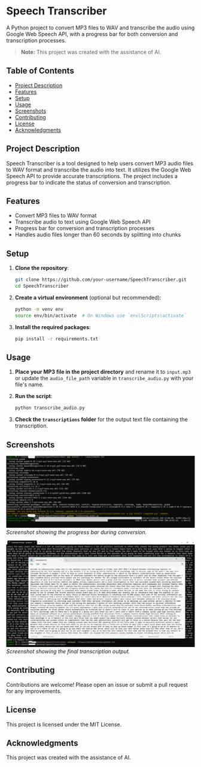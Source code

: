 # Speech Transcriber

A Python project to convert MP3 files to WAV and transcribe the audio using Google Web Speech API, with a progress bar for both conversion and transcription processes.

> **Note:** This project was created with the assistance of AI.

## Table of Contents

- [Project Description](#project-description)
- [Features](#features)
- [Setup](#setup)
- [Usage](#usage)
- [Screenshots](#screenshots)
- [Contributing](#contributing)
- [License](#license)
- [Acknowledgments](#acknowledgments)

## Project Description

Speech Transcriber is a tool designed to help users convert MP3 audio files to WAV format and transcribe the audio into text. It utilizes the Google Web Speech API to provide accurate transcriptions. The project includes a progress bar to indicate the status of conversion and transcription.

## Features

- Convert MP3 files to WAV format
- Transcribe audio to text using Google Web Speech API
- Progress bar for conversion and transcription processes
- Handles audio files longer than 60 seconds by splitting into chunks

## Setup

1. **Clone the repository**:
    ```sh
    git clone https://github.com/your-username/SpeechTranscriber.git
    cd SpeechTranscriber
    ```

2. **Create a virtual environment** (optional but recommended):
    ```sh
    python -m venv env
    source env/bin/activate  # On Windows use `env\Scripts\activate`
    ```

3. **Install the required packages**:
    ```sh
    pip install -r requirements.txt
    ```

## Usage

1. **Place your MP3 file in the project directory** and rename it to `input.mp3` or update the `audio_file_path` variable in `transcribe_audio.py` with your file's name.

2. **Run the script**:
    ```sh
    python transcribe_audio.py
    ```

3. **Check the `transcriptions` folder** for the output text file containing the transcription.

## Screenshots

![Progress Bar](screenshots/progress_bar.png)
*Screenshot showing the progress bar during conversion.*

![Transcription Result](screenshots/transcription_result.png)
*Screenshot showing the final transcription output.*

## Contributing

Contributions are welcome! Please open an issue or submit a pull request for any improvements.

## License

This project is licensed under the MIT License.

## Acknowledgments

This project was created with the assistance of AI.
